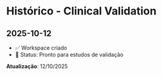 # Histórico - Clinical Validation

## 2025-10-12
- ✅ Workspace criado
- 📝 Status: Pronto para estudos de validação

**Atualização**: 12/10/2025
